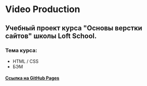# Video Production
## Учебный проект курса "Основы верстки сайтов" школы Loft School.

### Тема курса:
* HTML / CSS
* БЭМ 

#### [Ссылка на GitHub Pages](https://fanis-rakhmatullin.github.io/video-production/)
